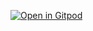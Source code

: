 [![Open in Gitpod](https://gitpod.io/button/open-in-gitpod.svg)](https://gitpod.io/#https://github.com/tele-studio/tele)
